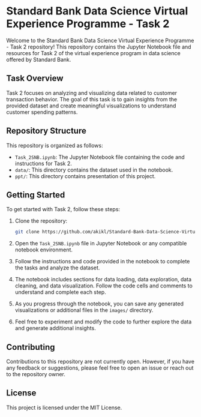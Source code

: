 # Standard Bank Data Science Virtual Experience Programme - Task 2

Welcome to the Standard Bank Data Science Virtual Experience Programme - Task 2 repository! This repository contains the Jupyter Notebook file and resources for Task 2 of the virtual experience program in data science offered by Standard Bank.

## Task Overview

Task 2 focuses on analyzing and visualizing data related to customer transaction behavior. The goal of this task is to gain insights from the provided dataset and create meaningful visualizations to understand customer spending patterns.

## Repository Structure

This repository is organized as follows:

- `Task_2SNB.ipynb`: The Jupyter Notebook file containing the code and instructions for Task 2.
- `data/`: This directory contains the dataset used in the notebook.
- `ppt/`: This directory contains presentation of this project.

## Getting Started

To get started with Task 2, follow these steps:

1. Clone the repository:

    ```bash
    git clone https://github.com/akikl/Standard-Bank-Data-Science-Virtual-Experience-Programme.git
    ```

2. Open the `Task_2SNB.ipynb` file in Jupyter Notebook or any compatible notebook environment.

3. Follow the instructions and code provided in the notebook to complete the tasks and analyze the dataset.

4. The notebook includes sections for data loading, data exploration, data cleaning, and data visualization. Follow the code cells and comments to understand and complete each step.

5. As you progress through the notebook, you can save any generated visualizations or additional files in the `images/` directory.

6. Feel free to experiment and modify the code to further explore the data and generate additional insights.

## Contributing

Contributions to this repository are not currently open. However, if you have any feedback or suggestions, please feel free to open an issue or reach out to the repository owner.

## License

This project is licensed under the MIT License.
